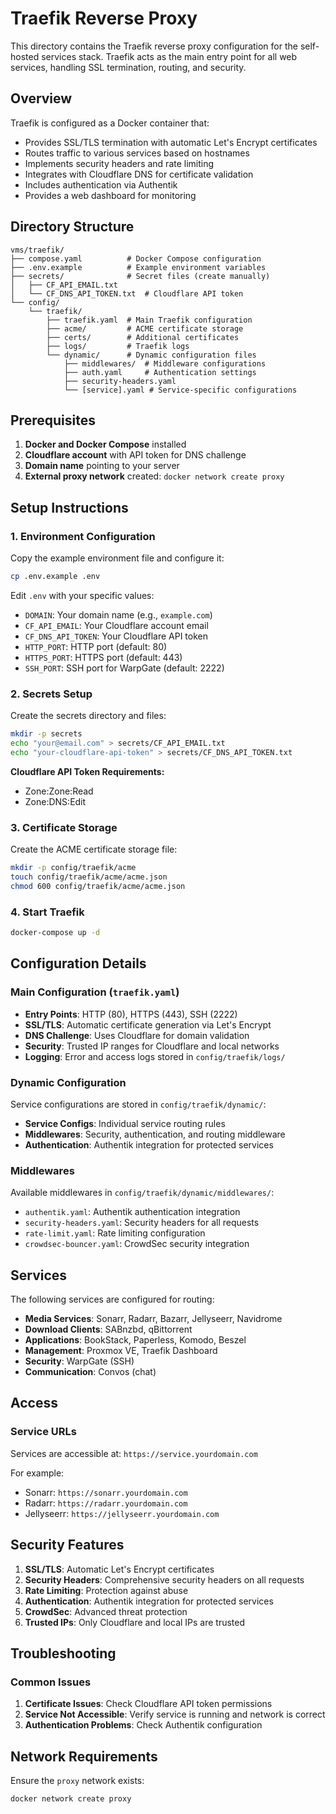 # Traefik Reverse Proxy

This directory contains the Traefik reverse proxy configuration for the self-hosted services stack. Traefik acts as the main entry point for all web services, handling SSL termination, routing, and security.

## Overview

Traefik is configured as a Docker container that:
- Provides SSL/TLS termination with automatic Let's Encrypt certificates
- Routes traffic to various services based on hostnames
- Implements security headers and rate limiting
- Integrates with Cloudflare DNS for certificate validation
- Includes authentication via Authentik
- Provides a web dashboard for monitoring

## Directory Structure

```
vms/traefik/
├── compose.yaml          # Docker Compose configuration
├── .env.example          # Example environment variables
├── secrets/              # Secret files (create manually)
│   ├── CF_API_EMAIL.txt
│   └── CF_DNS_API_TOKEN.txt  # Cloudflare API token
└── config/
    └── traefik/
        ├── traefik.yaml  # Main Traefik configuration
        ├── acme/         # ACME certificate storage
        ├── certs/        # Additional certificates
        ├── logs/         # Traefik logs
        └── dynamic/      # Dynamic configuration files
            ├── middlewares/  # Middleware configurations
            ├── auth.yaml     # Authentication settings
            ├── security-headers.yaml
            └── [service].yaml # Service-specific configurations
```

## Prerequisites

1. **Docker and Docker Compose** installed
2. **Cloudflare account** with API token for DNS challenge
3. **Domain name** pointing to your server
4. **External proxy network** created: `docker network create proxy`

## Setup Instructions

### 1. Environment Configuration

Copy the example environment file and configure it:

```bash
cp .env.example .env
```

Edit `.env` with your specific values:
- `DOMAIN`: Your domain name (e.g., `example.com`)
- `CF_API_EMAIL`: Your Cloudflare account email
- `CF_DNS_API_TOKEN`: Your Cloudflare API token
- `HTTP_PORT`: HTTP port (default: 80)
- `HTTPS_PORT`: HTTPS port (default: 443)
- `SSH_PORT`: SSH port for WarpGate (default: 2222)

### 2. Secrets Setup

Create the secrets directory and files:

```bash
mkdir -p secrets
echo "your@email.com" > secrets/CF_API_EMAIL.txt
echo "your-cloudflare-api-token" > secrets/CF_DNS_API_TOKEN.txt
```

**Cloudflare API Token Requirements:**
- Zone:Zone:Read
- Zone:DNS:Edit

### 3. Certificate Storage

Create the ACME certificate storage file:

```bash
mkdir -p config/traefik/acme
touch config/traefik/acme/acme.json
chmod 600 config/traefik/acme/acme.json
```

### 4. Start Traefik

```bash
docker-compose up -d
```

## Configuration Details

### Main Configuration (`traefik.yaml`)

- **Entry Points**: HTTP (80), HTTPS (443), SSH (2222)
- **SSL/TLS**: Automatic certificate generation via Let's Encrypt
- **DNS Challenge**: Uses Cloudflare for domain validation
- **Security**: Trusted IP ranges for Cloudflare and local networks
- **Logging**: Error and access logs stored in `config/traefik/logs/`

### Dynamic Configuration

Service configurations are stored in `config/traefik/dynamic/`:

- **Service Configs**: Individual service routing rules
- **Middlewares**: Security, authentication, and routing middleware
- **Authentication**: Authentik integration for protected services

### Middlewares

Available middlewares in `config/traefik/dynamic/middlewares/`:

- `authentik.yaml`: Authentik authentication integration
- `security-headers.yaml`: Security headers for all requests
- `rate-limit.yaml`: Rate limiting configuration
- `crowdsec-bouncer.yaml`: CrowdSec security integration

## Services

The following services are configured for routing:

- **Media Services**: Sonarr, Radarr, Bazarr, Jellyseerr, Navidrome
- **Download Clients**: SABnzbd, qBittorrent
- **Applications**: BookStack, Paperless, Komodo, Beszel
- **Management**: Proxmox VE, Traefik Dashboard
- **Security**: WarpGate (SSH)
- **Communication**: Convos (chat)

## Access

### Service URLs

Services are accessible at: `https://service.yourdomain.com`

For example:
- Sonarr: `https://sonarr.yourdomain.com`
- Radarr: `https://radarr.yourdomain.com`
- Jellyseerr: `https://jellyseerr.yourdomain.com`

## Security Features

1. **SSL/TLS**: Automatic Let's Encrypt certificates
2. **Security Headers**: Comprehensive security headers on all requests
3. **Rate Limiting**: Protection against abuse
4. **Authentication**: Authentik integration for protected services
5. **CrowdSec**: Advanced threat protection
6. **Trusted IPs**: Only Cloudflare and local IPs are trusted

## Troubleshooting

### Common Issues

1. **Certificate Issues**: Check Cloudflare API token permissions
2. **Service Not Accessible**: Verify service is running and network is correct
3. **Authentication Problems**: Check Authentik configuration

## Network Requirements

Ensure the `proxy` network exists:
```bash
docker network create proxy
```